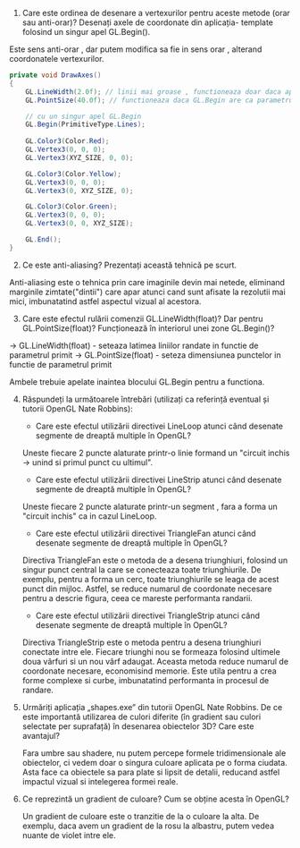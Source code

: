 1. Care este ordinea de desenare a vertexurilor pentru aceste metode (orar sau anti-orar)? Desenați axele de coordonate din aplicația- template folosind un singur apel GL.Begin().

Este sens anti-orar , dar putem modifica sa fie in sens orar , alterand coordonatele vertexurilor.

```csharp
private void DrawAxes()
{
    GL.LineWidth(2.0f); // linii mai groase , functioneaza doar daca apelul se afla in afara GL.Begin
    GL.PointSize(40.0f); // functioneaza daca GL.Begin are ca parametru PrimitiveType.Points , si face ca punctele sa fie mai groase

    // cu un singur apel GL.Begin
    GL.Begin(PrimitiveType.Lines);
    
    GL.Color3(Color.Red);
    GL.Vertex3(0, 0, 0);
    GL.Vertex3(XYZ_SIZE, 0, 0);

    GL.Color3(Color.Yellow);
    GL.Vertex3(0, 0, 0);
    GL.Vertex3(0, XYZ_SIZE, 0);

    GL.Color3(Color.Green);
    GL.Vertex3(0, 0, 0);
    GL.Vertex3(0, 0, XYZ_SIZE);

    GL.End();
}
```

2. Ce este anti-aliasing? Prezentați această tehnică pe scurt.

Anti-aliasing este o tehnica prin care imaginile devin mai netede, eliminand marginile zimtate("dintii") care apar atunci cand sunt afisate la rezolutii mai mici, imbunatatind astfel aspectul vizual al acestora.

3. Care este efectul rulării comenzii GL.LineWidth(float)? Dar pentru GL.PointSize(float)? Funcționează în interiorul unei zone GL.Begin()?

-> GL.LineWidth(float) - seteaza latimea liniilor randate in functie de parametrul primit
-> GL.PointSize(float) - seteza dimensiunea punctelor in functie de parametrul primit

Ambele trebuie apelate inaintea blocului GL.Begin pentru a functiona.

4. Răspundeți la următoarele întrebări (utilizați ca referință eventual și tutorii OpenGL Nate Robbins):
    * Care este efectul utilizării directivei LineLoop atunci când desenate segmente de dreaptă multiple în OpenGL?

    Uneste fiecare 2 puncte alaturate printr-o linie formand un "circuit inchis -> unind si primul punct cu ultimul".
    * Care este efectul utilizării directivei LineStrip atunci când desenate segmente de dreaptă multiple în OpenGL?

    Uneste fiecare 2 puncte alaturate printr-un segment , fara a forma un "circuit inchis" ca in cazul LineLoop.
    * Care este efectul utilizării directivei TriangleFan atunci când desenate segmente de dreaptă multiple în OpenGL?

    Directiva TriangleFan este o metoda de a desena triunghiuri, folosind un singur punct central la care se conecteaza toate triunghiurile. De exemplu, pentru a forma un cerc, toate triunghiurile se leaga de acest punct din mijloc. Astfel, se reduce numarul de coordonate necesare pentru a descrie figura, ceea ce mareste performanta randarii.
    * Care este efectul utilizării directivei TriangleStrip atunci când desenate segmente de dreaptă multiple în OpenGL?

    Directiva TriangleStrip este o metoda pentru a desena triunghiuri conectate intre ele. Fiecare triunghi nou se formeaza folosind ultimele doua vârfuri si un nou vârf adaugat. Aceasta metoda reduce numarul de coordonate necesare, economisind memorie. Este utila pentru a crea forme complexe si curbe, imbunatatind performanta in procesul de randare.

6. Urmăriți aplicația „shapes.exe” din tutorii OpenGL Nate Robbins. De ce este importantă utilizarea de culori diferite (în gradient sau culori selectate per suprafață) în desenarea obiectelor 3D? Care este avantajul?

    Fara umbre sau shadere, nu putem percepe formele tridimensionale ale obiectelor, ci vedem doar o singura culoare aplicata pe o forma ciudata. Asta face ca obiectele sa para plate si lipsit de detalii, reducand astfel impactul vizual si intelegerea formei reale.

7. Ce reprezintă un gradient de culoare? Cum se obține acesta în OpenGL?
    
    Un gradient de culoare este o tranzitie de la o culoare la alta. De exemplu, daca avem un gradient de la rosu la albastru, putem vedea nuante de violet intre ele.